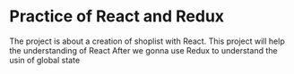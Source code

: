 # Practice of React and Redux

The project is about a creation of shoplist with React. This project will help the understanding of React
After we gonna use Redux to understand the usin of global state 